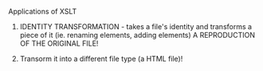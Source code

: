 Applications of XSLT   

1. IDENTITY TRANSFORMATION - takes a file's identity and transforms a piece of it (ie. renaming elements, adding elements) A REPRODUCTION OF THE ORIGINAL FILE! 

2. Transorm it into a different file type (a HTML file)!

